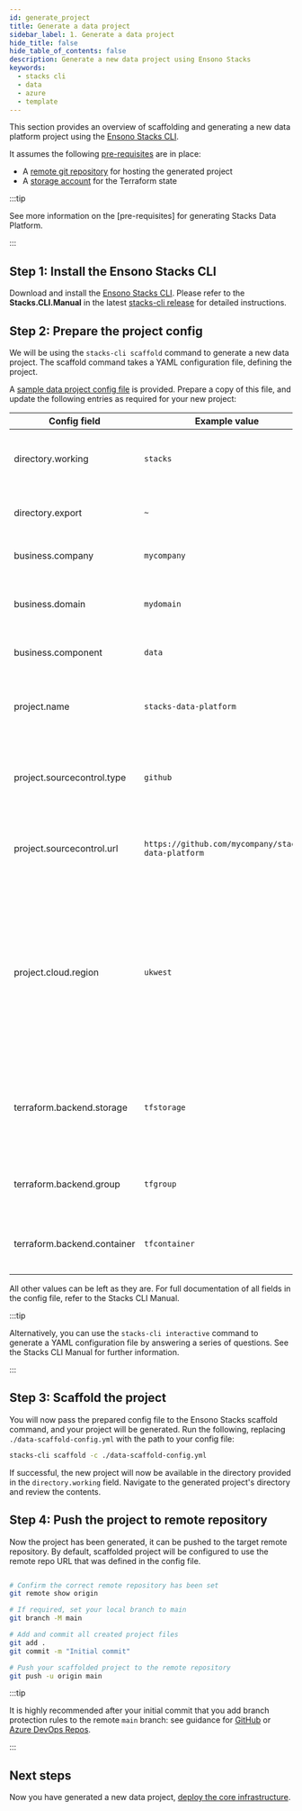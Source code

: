 ```yaml
---
id: generate_project
title: Generate a data project
sidebar_label: 1. Generate a data project
hide_title: false
hide_table_of_contents: false
description: Generate a new data project using Ensono Stacks
keywords:
  - stacks cli
  - data
  - azure
  - template
---
```


This section provides an overview of scaffolding and generating a new data platform project using the [Ensono Stacks CLI](/docs/stackscli/about).

It assumes the following [pre-requisites](./requirements_data_azure.md) are in place:

* A [remote git repository](./requirements_data_azure.md#git-repository) for hosting the generated project
* A [storage account](./requirements_data_azure.md#terraform-state-storage) for the Terraform state

:::tip

See more information on the [pre-requisites] for generating Stacks Data Platform.

:::

## Step 1: Install the Ensono Stacks CLI

Download and install the [Ensono Stacks CLI](/docs/stackscli/about).
Please refer to the **Stacks.CLI.Manual** in the latest [stacks-cli release](https://github.com/ensono/stacks-cli/releases) for detailed instructions.

## Step 2: Prepare the project config

We will be using the `stacks-cli scaffold` command to generate a new data project. The scaffold command takes a YAML configuration file, defining the project.

A [sample data project config file](https://github.com/Ensono/stacks-azure-data/blob/main/stacks-cli/data-scaffold-example.yml) is provided. Prepare a copy of this file, and update the following entries as required for your new project:

| Config field                | Example value                                       | Description                                                                                                                                     |
|-----------------------------|-----------------------------------------------------|-------------------------------------------------------------------------------------------------------------------------------------------------|
| directory.working           | `stacks`                                            | Target directory for the scaffolded project.                                                                                                    |
| directory.export            | `~`                                                 | Path to your Ensono Stacks CLI installation.                                                                                                    |
| business.company            | `mycompany`                                         | Used for resource naming.                                                                                                                       |
| business.domain             | `mydomain`                                          | Used for environment & Terraform state key naming.                                                                                              |
| business.component          | `data`                                              | Used for resource naming.                                                                                                                       |
| project.name                | `stacks-data-platform`                              | Name of project created & used for resource naming.                                                                                             |
| project.sourcecontrol.type  | `github`                                            | Remote repository provider, e.g. GitHub or Azure DevOps.                                                                                        |
| project.sourcecontrol.url   | `https://github.com/mycompany/stacks-data-platform` | Used for setting up the remote repository - see [Git repository](./requirements_data_azure.md#git-repository).                                  |
| project.cloud.region        | `ukwest`                                            | The Azure region you'll be deploying into. Using the Azure CLI, you can use `az account list-locations -o Table` to see available region names. |
| terraform.backend.storage   | `tfstorage`                                         | Storage account name for Terraform state - see [Terraform state storage](./requirements_data_azure.md#terraform-state-storage).                 |
| terraform.backend.group     | `tfgroup`                                           | Resource group name for Terraform state.                                                                                                        |
| terraform.backend.container | `tfcontainer`                                       | Storage container name for Terraform state.                                                                                                     |

All other values can be left as they are. For full documentation of all fields in the config file, refer to the Stacks CLI Manual.

:::tip

Alternatively, you can use the `stacks-cli interactive` command to generate a YAML configuration file by answering a series of questions. See the Stacks CLI Manual for further information.

:::

## Step 3: Scaffold the project

You will now pass the prepared config file to the Ensono Stacks scaffold command, and your project will be generated. Run the following, replacing `./data-scaffold-config.yml` with the path to your config file:

```bash
stacks-cli scaffold -c ./data-scaffold-config.yml
```

If successful, the new project will now be available in the directory provided in the `directory.working` field. Navigate to the generated project's directory and review the contents.

## Step 4: Push the project to remote repository

Now the project has been generated, it can be pushed to the target remote repository. By default, scaffolded project will be configured to use the remote repo URL that was defined in the config file.

```bash

# Confirm the correct remote repository has been set
git remote show origin

# If required, set your local branch to main
git branch -M main

# Add and commit all created project files
git add .
git commit -m "Initial commit"

# Push your scaffolded project to the remote repository
git push -u origin main

```

:::tip

It is highly recommended after your initial commit that you add branch protection rules to the remote `main` branch: see guidance for [GitHub](https://docs.github.com/en/repositories/configuring-branches-and-merges-in-your-repository/managing-protected-branches/managing-a-branch-protection-rule) or [Azure DevOps Repos](https://learn.microsoft.com/en-us/azure/devops/repos/git/branch-policies?view=azure-devops).

:::

## Next steps

Now you have generated a new data project, [deploy the core infrastructure](./core_data_platform_deployment_azure.md).
